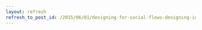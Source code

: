 ```yaml
---
layout: refresh
refresh_to_post_id: /2015/06/01/designing-for-social-flows-designing-incentives
---
```

